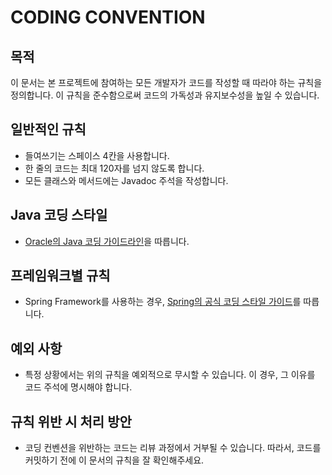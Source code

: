 # CODING CONVENTION

## 목적
이 문서는 본 프로젝트에 참여하는 모든 개발자가 코드를 작성할 때 따라야 하는 규칙을 정의합니다. 이 규칙을 준수함으로써 코드의 가독성과 유지보수성을 높일 수 있습니다.

## 일반적인 규칙
- 들여쓰기는 스페이스 4칸을 사용합니다.
- 한 줄의 코드는 최대 120자를 넘지 않도록 합니다.
- 모든 클래스와 메서드에는 Javadoc 주석을 작성합니다.

## Java 코딩 스타일
- [Oracle의 Java 코딩 가이드라인](https://www.oracle.com/java/technologies/javase/codeconventions-contents.html)을 따릅니다.

## 프레임워크별 규칙
- Spring Framework를 사용하는 경우, [Spring의 공식 코딩 스타일 가이드](https://github.com/spring-projects/spring-framework/wiki/Code-Style)를 따릅니다.

## 예외 사항
- 특정 상황에서는 위의 규칙을 예외적으로 무시할 수 있습니다. 이 경우, 그 이유를 코드 주석에 명시해야 합니다.

## 규칙 위반 시 처리 방안
- 코딩 컨벤션을 위반하는 코드는 리뷰 과정에서 거부될 수 있습니다. 따라서, 코드를 커밋하기 전에 이 문서의 규칙을 잘 확인해주세요.